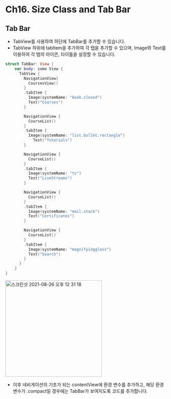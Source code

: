 # Ch16. Size Class and Tab Bar

## Tab Bar

- TabView를 사용하여 하단에 TabBar를 추가할 수 있습니다.
- TabView 하위에 tabItem을 추가하여 각 탭을 추가할 수 있으며, Image와 Text를 이용하여 각 탭의 아이콘, 타이틀을 설정할 수 있습니다.

```swift
struct TabBar: View {
    var body: some View {
      TabView {
        NavigationView{
          CoursesView()
        }
        .tabItem {
          Image(systemName: "book.closed")
          Text("Courses")
        }

        NavigationView {
          CourseList()
        }
        .tabItem {
          Image(systemName: "list.bullet.rectangle")
            Text("Tutorials")
        }

        NavigationView {
          CourseList()
        }
        .tabItem {
          Image(systemName: "tv")
          Text("LiveStreams")
        }

        NavigationView {
          CourseList()
        }
        .tabItem {
          Image(systemName: "mail.stack")
          Text("Certificates")
        }

        NavigationView {
          CourseList()
        }
        .tabItem {
          Image(systemName: "magnifyingglass")
          Text("Search")
        }
      }
    }
}
```

<img width="300" alt="스크린샷 2021-08-26 오후 12 31 18" src="https://user-images.githubusercontent.com/59811450/130896090-b1c936fe-1f91-43f8-b23a-e7f71733382e.png">

- 이후 네비게이션의 기초가 되는 contentView에 환경 변수를 추가하고, 해당 환경 변수가 .compact일 경우에는 TabBar가 보여지도록 코드를 추가합니다.


 
    
   

